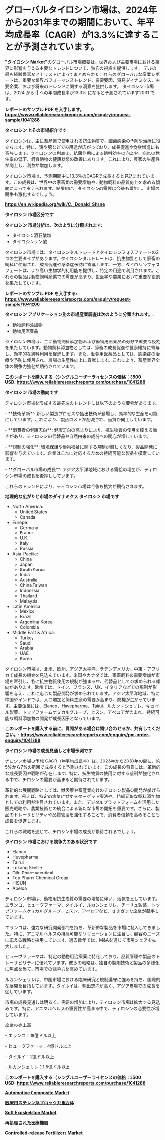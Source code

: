 <p><h1>グローバルタイロシン市場は、2024年から2031年までの期間において、年平均成長率（CAGR）が13.3%に達することが予測されています。</h1></p><p><strong>"<a href="https://www.reliableresearchreports.com/tylosin-r1041288">タイロシン Market</a>"</strong>のグローバル市場概要は、世界および主要市場における業界に影響を与える主要なトレンドについて、独自の視点を提供します。 デルの最も経験豊富なアナリストによってまとめられたこれらのグローバルな産業レポートは、重要な業界パフォーマンストレンド、需要要因、貿易ダイナミクス、主要企業、および将来のトレンドに関する洞察を提供します。 タイロシン 市場は、2024 から || への年間成長率が13.3% になると予測されています2031 です。</p>
<p><strong>レポートのサンプル PDF を入手します。</strong><strong><a href="https://www.reliableresearchreports.com/enquiry/request-sample/1041288">https://www.reliableresearchreports.com/enquiry/request-sample/1041288</a></strong></p>
<p><strong>タイロシン とその市場紹介です</strong></p>
<p><p>タイロシンは、主に畜産業で使用される抗生物質で、細菌感染の予防や治療に役立ちます。特に、鶏や豚などでの用途が広がっており、成長促進や食欲増進にも寄与します。タイロシンの利点は、抗菌作用による飼料効率の向上や、病気の発生率の低下、飼育動物の健康状態の改善にあります。これにより、農家の生産性が向上し、利益が増加します。</p><p>タイロシン市場は、予測期間中に13.3%のCAGRで成長すると見込まれています。この成長は、世界中の家畜業の需要増加や、動物飼料の品質向上を求める傾向によって支えられます。結果的に、タイロシンの需要は今後も増加し、市場の競争も激化するでしょう。</p><a href="https://en.wikipedia.org/wiki/C._Donald_Shane"></a></p>
<p><strong><a href="https://en.wikipedia.org/wiki/C._Donald_Shane">https://en.wikipedia.org/wiki/C._Donald_Shane</a></strong></p>
<p><strong>タイロシン&nbsp;市場区分です</strong><strong></strong></p>
<p><strong>タイロシン 市場分析は、次のように分類されます:</strong>&nbsp;</p>
<p><ul><li>タイロシン酒石酸塩</li><li>タイロシンリン酸</li></ul></p>
<p><p>タイロシン市場には、タイロシンタルトレートとタイロシンフォスフェートの2つの主要タイプがあります。タイロシンタルトレートは、抗生物質として家畜の飼料に使用され、成長促進や感染症予防に寄与します。一方、タイロシンフォスフェートは、より高い生物学的利用能を提供し、特定の用途で利用されます。これらの製品は動物飼料産業での需要が高まり、獣医学や農業において重要な役割を果たしています。</p></p>
<p><strong>レポートのサンプル PDF を入手する: <a href="https://www.reliableresearchreports.com/enquiry/request-sample/1041288">https://www.reliableresearchreports.com/enquiry/request-sample/1041288</a></strong></p>
<p><strong> タイロシン アプリケーション別の市場産業調査は次のように分類されます。:</strong></p>
<p><ul><li>動物飼料添加物</li><li>動物用医薬品</li></ul></p>
<p><p>タイロシン市場は、主に動物飼料添加物および動物用医薬品の分野で重要な役割を果たしています。動物飼料添加物としては、家畜の成長促進や健康維持に寄与し、効率的な飼料利用を促進します。また、動物用医薬品としては、感染症の治療や予防に使用され、農場の生産性向上に貢献します。これにより、畜産業界全体の競争力強化が期待されています。</p></p>
<p><strong>このレポートを購入する（シングルユーザーライセンスの価格：3500 USD:</strong><strong>&nbsp;<a href="https://www.reliableresearchreports.com/purchase/1041288">https://www.reliableresearchreports.com/purchase/1041288</a></strong></p>
<p><strong>タイロシン 市場の動向です</strong></p>
<p><p>ティロシン市場を形成する最先端のトレンドには以下のような要素があります。</p><p>- **技術革新**: 新しい製造プロセスや抽出技術が登場し、効率的な生産を可能にしています。これにより、製品コストが削減され、品質が向上しています。</p><p>- **消費者の健康志向**: 健康志向の高まりにより、抗生物質の使用を控える動きがあり、ティロシンの代替品や自然由来の成分への関心が増しています。</p><p>- **規制の強化**: 環境保護や動物福祉に関する規制が厳しくなり、製品開発に影響を与えています。企業はこれに対応するための持続可能な製品を模索しています。</p><p>- **グローバル市場の成長**: アジア太平洋地域における需給の増加が、ティロシン市場の成長を後押ししています。</p><p>これらのトレンドにより、ティロシン市場は今後も拡大が期待されます。</p></p>
<p><strong>地理的な広がりと市場のダイナミクス タイロシン 市場です</strong></p>
<p><ul>
    <li>
        North America:
        <ul>
            <li>United States</li>
            <li>Canada</li>
        </ul>
    </li>
    <li>
        Europe:
        <ul>
            <li>Germany</li>
            <li>France</li>
            <li>U.K.</li>
            <li>Italy</li>
            <li>Russia</li>
        </ul>
    </li>
    <li>
        Asia-Pacific:
        <ul>
            <li>China</li>
            <li>Japan</li>
            <li>South Korea</li>
            <li>India</li>
            <li>Australia</li>
            <li>China Taiwan</li>
            <li>Indonesia</li>
            <li>Thailand</li>
            <li>Malaysia</li>
        </ul>
    </li>
    <li>
        Latin America:
        <ul>
            <li>Mexico</li>
            <li>Brazil</li>
            <li>Argentina Korea</li>
            <li>Colombia</li>
        </ul>
    </li>
    <li>
        Middle East & Africa:
        <ul>
            <li>Turkey</li>
            <li>Saudi</li>
            <li>Arabia</li>
            <li>UAE</li>
            <li>Korea</li>
        </ul>
    </li>
    </ul></p>
<p><p>タイロシン市場は、北米、欧州、アジア太平洋、ラテンアメリカ、中東・アフリカで成長の機会を見込んでいます。米国やカナダでは、家畜飼料の需要増加が市場を牽引し、特に抗生物質使用の規制が強まる中、代替品としての求められる傾向があります。欧州では、ドイツ、フランス、UK、イタリアなどでの規制が影響を与え、これに応じた製品開発が求められています。アジア太平洋地域、特に中国やインドでは、人口増加と飼料生産の需要が高まり、商機が広がっています。主要企業には、Elanco、Huvepharma、Tairui、ルカン・シェリレ、キュイル製薬、トップファームケミカルグループ、ヒスン、アペロアが含まれ、持続可能な飼料添加物の開発が成長因子となっています。</p></p>
<p><strong>このレポートを購入する前に、質問がある場合は問い合わせるか、共有してください。:&nbsp;<a href="https://www.reliableresearchreports.com/enquiry/pre-order-enquiry/1041288">https://www.reliableresearchreports.com/enquiry/pre-order-enquiry/1041288</a></strong></p>
<p><strong>タイロシン 市場の成長見通しと市場予測です</strong></p>
<p><p>チロシン市場の予想 CAGR（年平均成長率）は、2023年から2030年の間に、約5%から7%の範囲で成長すると予測されています。この成長の背景には、革新的な成長要因や戦略が存在します。特に、抗生物質の使用に対する規制が強化される中で、チロシンの需要が高まると期待されています。</p><p>革新的な展開戦略としては、獣医療や畜産業向けのチロシン製品の開発が挙げられます。例えば、特定の病気に対するターゲット療法や、持続可能な飼料添加物としての利用が注目されています。また、デジタルプラットフォームを活用した販売戦略や、農業技術との統合による新たな市場の開拓も重要です。さらに、製品のトレーサビリティや品質管理を強化することで、消費者信頼を高めることも成長を促進します。</p><p>これらの戦略を通じて、チロシン市場の成長が期待されるでしょう。</p></p>
<p><strong>タイロシン 市場における競争力のある状況です</strong></p>
<p><ul><li>Elanco</li><li>Huvepharma</li><li>Tairui</li><li>Lukang Shelile</li><li>Qilu Pharmaceutical</li><li>Top Pharm Chemical Group</li><li>HISUN</li><li>Apeloa</li></ul></p>
<p><p>ティロシン市場は、動物用抗生物質の需要の増加に伴い、活気を呈しています。エランコ、ヒューヴファーマ、タイルイ、ルカンシェリレ、チーリュ製薬、トップファームケミカルグループ、ヒスン、アペロアなど、さまざまな企業が競争しています。</p><p>エランコは、強力な研究開発部門を持ち、革新的な製品を市場に投入してきました。特に、アニマルヘルスの持続可能なソリューションに注目し、顧客のニーズに応える戦略を採用しています。過去数年では、M&Aを通じて市場シェアを拡大しました。</p><p>ヒューヴファーマは、特定の動物用治療薬に特化しており、品質管理や製品のトレーサビリティに優れています。彼らの戦略は、独自の製剤技術と製品の多様化に焦点を当て、市場での競争力を高めています。</p><p>ルカンシェリレは、中国市場における臨床研究と規制遵守に強みを持ち、国際的な展開を目指しています。タイルイは、輸出志向が高く、アジア市場での成長を促しています。</p><p>市場の成長見通しは明るく、需要の増加により、ティロシン市場は拡大する見込みです。特に、アニマルヘルスの重要性が高まる中で、ティロシンの必要性が増しています。</p><p>企業の売上高：</p><p>- エランコ：10億ドル以上</p><p>- ヒューヴファーマ：4億ドル以上</p><p>- タイルイ：2億ドル以上</p><p>- ルカンシェリレ：1.5億ドル以上</p></p>
<p><strong>このレポートを購入する（シングルユーザーライセンスの価格：3500 USD:</strong>&nbsp;<strong><a href="https://www.reliableresearchreports.com/purchase/1041288">https://www.reliableresearchreports.com/purchase/1041288</a></strong></p>
<p><strong><p><a href="https://github.com/NorbertYates/Market-Research-Report-List-6/blob/main/automotive-composite-market.md">Automotive Composite Market</a></p><p><a href="https://medium.com/@narcisoferry/%E5%8C%BB%E7%99%82%E7%94%A8%E3%82%B9%E3%83%81%E3%83%AC%E3%83%B3%E3%83%96%E3%83%AD%E3%83%83%E3%82%AF%E3%82%B3%E3%83%9D%E3%83%AA%E3%83%9E%E3%83%BC%E5%B8%82%E5%A0%B4%E3%81%AE%E9%9D%A9%E5%91%BD-2024-2031%E5%B9%B4-%E6%AC%A1%E3%81%AE10%E5%B9%B4%E3%82%92%E5%BD%A2%E4%BD%9C%E3%82%8B%E5%B8%82%E5%A0%B4%E3%83%88%E3%83%AC%E3%83%B3%E3%83%89-132f7f1aad6a">医療用スチレン系ブロック共重合体</a></p><p><a href="https://medium.com/@tankuser238_5568/soft-exoskeleton-market-overview-global-market-trends-and-future-prospects-from-2024-to-2031-e3094579de4d">Soft Exoskeleton Market</a></p><p><a href="https://github.com/lababdou/Market-Research-Report-List-6/blob/main/6960221312.md">再処理された医療機器</a></p><p><a href="https://issuu.com/reportprime-2/docs/controlled-release-fertilizers-mark_35e51b08f798cc">Controlled-release Fertilizers Market</a></p></strong></p>